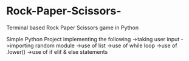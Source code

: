 # Rock-Paper-Scissors-
Terminal based Rock Paper Scissors game in Python

Simple Python Project implementing the following
->taking user input
->importing random module
->use of list
->use of while loop
->use of .lower()
->use of if elif & else statements
